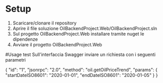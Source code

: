 # Setup
1. Scaricare/clonare il repository
2. Aprire il file soluzione OilBackendProject.Web/OilBackendProject.sln
3. Sul progetto OilBackendProject.Web installare tramite nuget le dipendenze
4. Avviare il progetto  OilBackendProject.Web 

#Usage test
Sull'interfaccia Swagger inviare un richiesta con i seguenti parametri

{
  "id": "1",
  "jsonrpc": "2.0",
  "method": "oil.getOilPriceTrend",
  "params": {
    "startDateISO8601": "2020-01-01",
     "endDateISO8601": "2020-01-05"
  }
}
